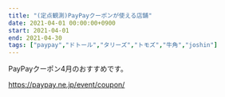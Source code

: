 ```yaml
---
title: "(定点観測)PayPayクーポンが使える店舗"
date: 2021-04-01 00:00:00+0900
start: 2021-04-01
end: 2021-04-30
tags: ["paypay","ドトール","タリーズ","トモズ","牛角","joshin"]
---
```

PayPayクーポン4月のおすすめです。

https://paypay.ne.jp/event/coupon/

